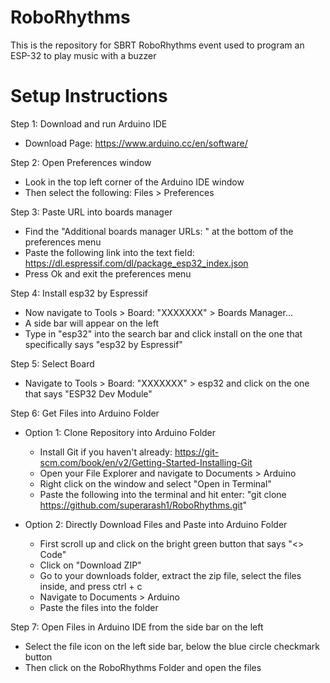 # RoboRhythms
This is the repository for SBRT RoboRhythms event used to program an ESP-32 to play music with a buzzer

# Setup Instructions
Step 1: Download and run Arduino IDE <br /> 
- Download Page: https://www.arduino.cc/en/software/ <br /> 

Step 2: Open Preferences window<br /> 
- Look in the top left corner of the Arduino IDE window<br /> 
- Then select the following: Files > Preferences<br /> 

Step 3: Paste URL into boards manager<br /> 
- Find the "Additional boards manager URLs: " at the bottom of the preferences menu<br /> 
- Paste the following link into the text field: https://dl.espressif.com/dl/package_esp32_index.json<br /> 
- Press Ok and exit the preferences menu <br /> 

Step 4: Install esp32 by Espressif<br /> 
- Now navigate to Tools > Board: "XXXXXXX" > Boards Manager...<br /> 
- A side bar will appear on the left<br /> 
- Type in "esp32" into the search bar and click install on the one that specifically says "esp32 by Espressif" <br /> 

Step 5: Select Board<br /> 
- Navigate to Tools > Board: "XXXXXXX" > esp32 and click on the one that says "ESP32 Dev Module"<br /> 

Step 6: Get Files into Arduino Folder<br /> 
- Option 1: Clone Repository into Arduino Folder <br /> 
  - Install Git if you haven't already: https://git-scm.com/book/en/v2/Getting-Started-Installing-Git <br /> 
  - Open your File Explorer and navigate to Documents > Arduino<br /> 
  - Right click on the window and select "Open in Terminal" <br /> 
  - Paste the following into the terminal and hit enter: "git clone https://github.com/superarash1/RoboRhythms.git" <br /> 

- Option 2: Directly Download Files and Paste into Arduino Folder<br /> 
  - First scroll up and click on the bright green button that says "<> Code"<br /> 
  - Click on "Download ZIP"<br />
  - Go to your downloads folder, extract the zip file, select the files inside, and press ctrl + c
  - Navigate to Documents > Arduino<br />
  - Paste the files into the folder

Step 7: Open Files in Arduino IDE from the side bar on the left
- Select the file icon on the left side bar, below the blue circle checkmark button
- Then click on the RoboRhythms Folder and open the files
